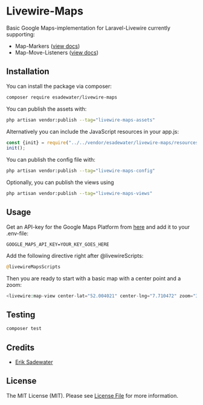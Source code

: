# Livewire-Maps

Basic Google Maps-implementation for Laravel-Livewire currently supporting:
- Map-Markers ([view docs](./docs/MapMarkers.md))
- Map-Move-Listeners ([view docs](./docs/MapMoveListener.md))

## Installation

You can install the package via composer:

```bash
composer require esadewater/livewire-maps
```

You can publish the assets with:

```bash
php artisan vendor:publish --tag="livewire-maps-assets"
```

Alternatively you can include the JavaScript resources in your app.js:

```javascript
const {init} = require("../../vendor/esadewater/livewire-maps/resources/js/LiveWireMaps");
init();
```

You can publish the config file with:

```bash
php artisan vendor:publish --tag="livewire-maps-config"
```

Optionally, you can publish the views using

```bash
php artisan vendor:publish --tag="livewire-maps-views"
```

## Usage

Get an API-key for the Google Maps Platform from [here](https://console.cloud.google.com/google/maps-apis/start) and add it to your .env-file:

```dotenv
GOOGLE_MAPS_API_KEY=YOUR_KEY_GOES_HERE
```

Add the following directive right after @livewireScripts:

```php
@livewireMapsScripts
```

Then you are ready to start with a basic map with a center point and a zoom:

```php
<livewire:map-view center-lat="52.004021" center-lng="7.710472" zoom="3" style="100vh" />
```

## Testing

```bash
composer test
```

## Credits

- [Erik Sadewater](https://github.com/esadewater)

## License

The MIT License (MIT). Please see [License File](LICENSE.md) for more information.

